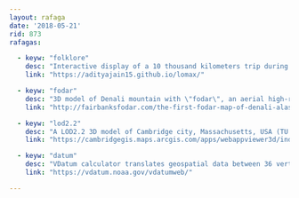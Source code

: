 ```yaml
---
layout: rafaga
date: '2018-05-21'
rid: 873
rafagas:

  - keyw: "folklore"
    desc: "Interactive display of a 10 thousand kilometers trip during three months by South of the USA in 1939 to recap folk songs fo the LoC"
    link: "https://adityajain15.github.io/lomax/"

  - keyw: "fodar"
    desc: "3D model of Denali mountain with \"fodar\", an aerial high-resolution photogrammetric technique using small format cameras"
    link: "http://fairbanksfodar.com/the-first-fodar-map-of-denali-alaska"

  - keyw: "lod2.2"
    desc: "A LOD2.2 3D model of Cambridge city, Massachusetts, USA (TU Delft)"
    link: "https://cambridgegis.maps.arcgis.com/apps/webappviewer3d/index.html?id=17f0df4e301a44dbb42fea1a63a0682b"

  - keyw: "datum"
    desc: "VDatum calculator translates geospatial data between 36 vertical reference systems"
    link: "https://vdatum.noaa.gov/vdatumweb/"

---
```

